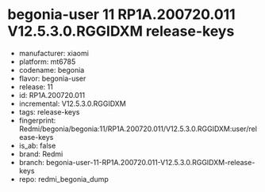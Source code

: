 # begonia-user 11 RP1A.200720.011 V12.5.3.0.RGGIDXM release-keys
- manufacturer: xiaomi
- platform: mt6785
- codename: begonia
- flavor: begonia-user
- release: 11
- id: RP1A.200720.011
- incremental: V12.5.3.0.RGGIDXM
- tags: release-keys
- fingerprint: Redmi/begonia/begonia:11/RP1A.200720.011/V12.5.3.0.RGGIDXM:user/release-keys
- is_ab: false
- brand: Redmi
- branch: begonia-user-11-RP1A.200720.011-V12.5.3.0.RGGIDXM-release-keys
- repo: redmi_begonia_dump
